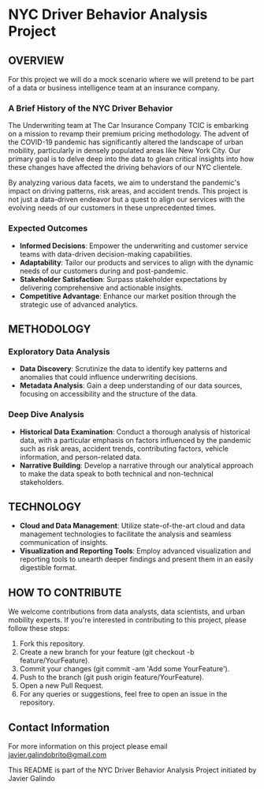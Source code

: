 # NYC Driver Behavior Analysis Project
## OVERVIEW
For this project we will do a mock scenario where we will pretend to be part of a data or business intelligence team at an insurance company.

### A Brief History of the NYC Driver Behavior

The Underwriting team at The Car Insurance Company TCIC is embarking on a mission to revamp their premium pricing methodology. The advent of the COVID-19 pandemic has significantly altered the landscape of urban mobility, particularly in densely populated areas like New York City. Our primary goal is to delve deep into the data to glean critical insights into how these changes have affected the driving behaviors of our NYC clientele.

By analyzing various data facets, we aim to understand the pandemic's impact on driving patterns, risk areas, and accident trends. This project is not just a data-driven endeavor but a quest to align our services with the evolving needs of our customers in these unprecedented times.

### Expected Outcomes
- **Informed Decisions**: Empower the underwriting and customer service teams with data-driven decision-making capabilities.
- **Adaptability**: Tailor our products and services to align with the dynamic needs of our customers during and post-pandemic.
- **Stakeholder Satisfaction**: Surpass stakeholder expectations by delivering comprehensive and actionable insights.
- **Competitive Advantage**: Enhance our market position through the strategic use of advanced analytics.

## METHODOLOGY
### Exploratory Data Analysis
- **Data Discovery**: Scrutinize the data to identify key patterns and anomalies that could influence underwriting decisions.
- **Metadata Analysis**: Gain a deep understanding of our data sources, focusing on accessibility and the structure of the data.

### Deep Dive Analysis
- **Historical Data Examination**: Conduct a thorough analysis of historical data, with a particular emphasis on factors influenced by the pandemic such as risk areas, accident trends, contributing factors, vehicle information, and person-related data.
- **Narrative Building**: Develop a narrative through our analytical approach to make the data speak to both technical and non-technical stakeholders.

## TECHNOLOGY
- **Cloud and Data Management**: Utilize state-of-the-art cloud and data management technologies to facilitate the analysis and seamless communication of insights.
- **Visualization and Reporting Tools**: Employ advanced visualization and reporting tools to unearth deeper findings and present them in an easily digestible format.

## HOW TO CONTRIBUTE
We welcome contributions from data analysts, data scientists, and urban mobility experts. If you're interested in contributing to this project, please follow these steps:

1. Fork this repository.
1. Create a new branch for your feature (git checkout -b feature/YourFeature).
1. Commit your changes (git commit -am 'Add some YourFeature').
1. Push to the branch (git push origin feature/YourFeature).
1. Open a new Pull Request.
1. For any queries or suggestions, feel free to open an issue in the repository.

## Contact Information
For more information on this project please email javier.galindobrito@gmail.com

This README is part of the NYC Driver Behavior Analysis Project initiated by Javier Galindo
